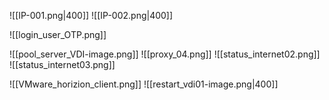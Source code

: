 ![[IP-001.png|400]]
![[IP-002.png|400]]

![[login_user_OTP.png]]

![[pool_server_VDI-image.png]]
![[proxy_04.png]]
![[status_internet02.png]]
![[status_internet03.png]]

![[VMware_horizion_client.png]]
![[restart_vdi01-image.png|400]]
